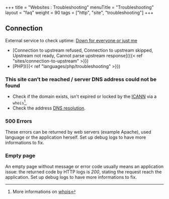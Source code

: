 +++
title = "Websites : Troubleshooting"
menuTitle = "Troubleshooting"
layout = "faq"
weight = 90
tags = ["http", "site", "troubleshooting"]
+++

## Connection

External service to check uptime: [Down for everyone or just me](https://downforeveryoneorjustme.com/)

- [Connection to upstream refused, Connection to upstream skipped, Upstream not ready, Cannot parse upstream response]({{< ref "sites/connection-to-upstream" >}})
- [PHP]({{< ref "languages/php/troubleshooting" >}})

### This site can’t be reached / server DNS address could not be found

- Check if the domain exists, isn't expired or locked by the [ICANN](https://www.icann.org/fr) via a `whois`[^1],
- Check the address [DNS resolution](https://www.dnswatch.info/).

### 500 Errors

These errors can be returned by web servers (example Apache), used language or the application herself. Set up debug logs to have more informations to fix.

### Empty page

An empty page without message or error code usually means an application issue: the returned code by HTTP logs is *200*, stating the request reach the application. Set up debug logs to have more informations to fix.

[^1]: More informations on [whois](https://en.wikipedia.org/wiki/Whois)
